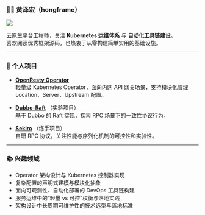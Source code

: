 ### 👨‍💻 黄泽宏（hongframe）

![](https://komarev.com/ghpvc/?username=zehonghuang)

云原生平台工程师，关注 **Kubernetes 运维体系** 与 **自动化工具链建设**。  
喜欢阅读优秀框架源码，也热衷于从零构建简单实用的基础设施。

---

### 🔧 个人项目

- **[OpenResty Operator](https://github.com/zehonghuang/openresty-operator)**  
  轻量级 Kubernetes Operator，面向内网 API 网关场景，支持模块化管理 Location、Server、Upstream 配置。

- **[Dubbo-Raft](https://github.com/zehonghuang/dubbo-raft)** （实验项目）  
  基于 Dubbo 的 Raft 实现，探索 RPC 场景下的一致性协议行为。

- **[Sekiro](https://github.com/zehonghuang/sekiro)** （练手项目）  
  自研 RPC 协议，关注性能与序列化机制的可控性和实验性。

---

### 📚 兴趣领域

- Operator 架构设计与 Kubernetes 控制器实现
- 复杂配置的声明式建模与模块化抽象
- 面向可观测性、自动化部署的 DevOps 工具链构建
- 服务运维中的“轻量 vs 可控”权衡与落地实践
- 架构设计中长周期可维护性的技术选型与落地标准
